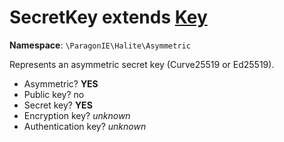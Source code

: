 # SecretKey extends [Key](../Key.md)

**Namespace**: `\ParagonIE\Halite\Asymmetric`

Represents an asymmetric secret key (Curve25519 or Ed25519).

* Asymmetric? **YES**
* Public key? no
* Secret key? **YES**
* Encryption key? *unknown*
* Authentication key? *unknown*
